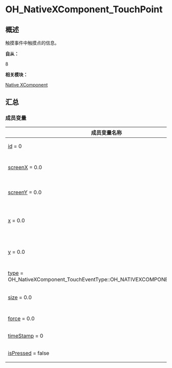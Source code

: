 # OH_NativeXComponent_TouchPoint


## 概述

触摸事件中触摸点的信息。

**自从：**

8

**相关模块：**

[Native XComponent](_o_h___native_x_component.md)


## 汇总


### 成员变量

  | 成员变量名称 | 描述 | 
| -------- | -------- |
| [id](_o_h___native_x_component.md#id-12) = 0 | 手指的唯一标识符。 | 
| [screenX](_o_h___native_x_component.md#screenx-13) = 0.0 | 触摸点相对于屏幕左边缘的x坐标。 | 
| [screenY](_o_h___native_x_component.md#screeny-13) = 0.0 | 触摸点相对于屏幕上边缘的y坐标。 | 
| [x](_o_h___native_x_component.md#x-13) = 0.0 | 触摸点相对于XComponent组件左边缘的x坐标。 | 
| [y](_o_h___native_x_component.md#y-13) = 0.0 | 触摸点相对于XComponent组件上边缘的y坐标。 | 
| [type](_o_h___native_x_component.md#type-12) = OH_NativeXComponent_TouchEventType::OH_NATIVEXCOMPONENT_UNKNOWN | 触摸事件的触摸类型。 | 
| [size](_o_h___native_x_component.md#size-12) = 0.0 | 指垫和屏幕之间的接触面积。 | 
| [force](_o_h___native_x_component.md#force-12) = 0.0 | 当前触摸事件的压力。 | 
| [timeStamp](_o_h___native_x_component.md#timestamp-12) = 0 | 当前触摸事件的时间戳。 | 
| [isPressed](_o_h___native_x_component.md#ispressed) = false | 当前点是否被按下。 | 
